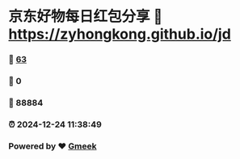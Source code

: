 # 京东好物每日红包分享 :link: https://zyhongkong.github.io/jd 
### :page_facing_up: [63](https://zyhongkong.github.io/jd/tag.html) 
### :speech_balloon: 0 
### :hibiscus: 88884 
### :alarm_clock: 2024-12-24 11:38:49 
### Powered by :heart: [Gmeek](https://github.com/Meekdai/Gmeek)
